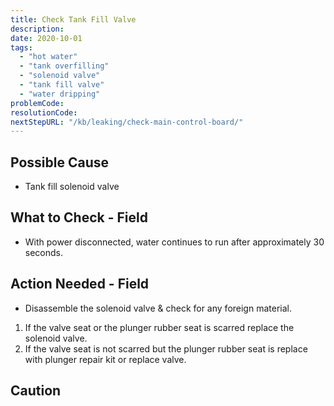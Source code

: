 ```yaml
---
title: Check Tank Fill Valve
description:
date: 2020-10-01
tags:
  - "hot water"
  - "tank overfilling"
  - "solenoid valve"
  - "tank fill valve"
  - "water dripping"
problemCode: 
resolutionCode: 
nextStepURL: "/kb/leaking/check-main-control-board/"
---
```

## Possible Cause

- Tank fill solenoid valve

## What to Check - Field

- With power disconnected, water continues to run after approximately 30 seconds.

## Action Needed - Field

- Disassemble the solenoid valve & check for any foreign material.  

1) If the valve seat or the plunger rubber seat is scarred replace the solenoid valve.
2) If the valve seat is not scarred but the plunger rubber seat is replace with plunger repair kit or replace valve.

## Caution
